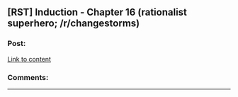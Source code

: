 ## [RST] Induction - Chapter 16 (rationalist superhero; /r/changestorms)

### Post:

[Link to content](https://www.reddit.com/r/changestorms/comments/3vzdhj/chpr_induction_chapter_16/)

### Comments:

---

